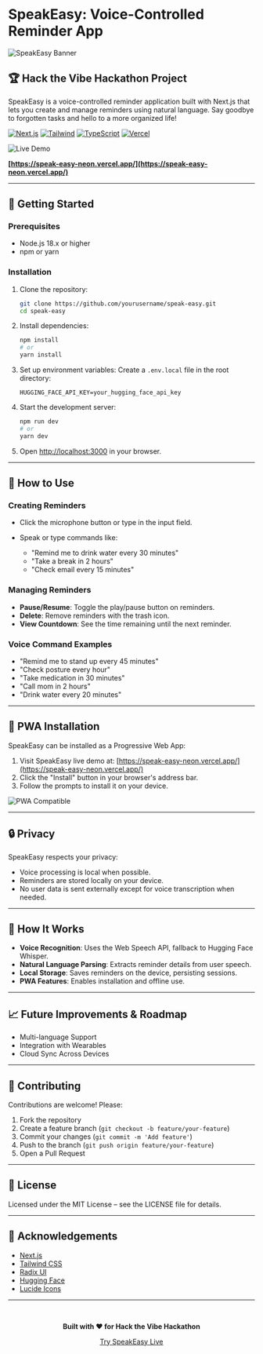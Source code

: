 # SpeakEasy: Voice-Controlled Reminder App

![SpeakEasy Banner](https://img.shields.io/badge/Hackathon-Hack%20the%20Vibe-blue?style=for-the-badge)

## 🏆 Hack the Vibe Hackathon Project

SpeakEasy is a voice-controlled reminder application built with Next.js that lets you create and manage reminders using natural language. Say goodbye to forgotten tasks and hello to a more organized life!

[![Next.js](https://img.shields.io/badge/Built%20with-Next.js-black?style=flat-square&logo=next.js)](https://nextjs.org/)
[![Tailwind](https://img.shields.io/badge/Styled%20with-Tailwind-38B2AC?style=flat-square&logo=tailwind-css)](https://tailwindcss.com/)
[![TypeScript](https://img.shields.io/badge/Written%20in-TypeScript-3178C6?style=flat-square&logo=typescript)](https://www.typescriptlang.org/)
[![Vercel](https://img.shields.io/badge/Deployed%20on-Vercel-000000?style=flat-square&logo=vercel)](https://vercel.com/)

![Live Demo](https://img.shields.io/badge/Live%20Demo-Available-success?style=for-the-badge)

**[https://speak-easy-neon.vercel.app/](https://speak-easy-neon.vercel.app/)**

---

## 🚀 Getting Started

### Prerequisites

* Node.js 18.x or higher
* npm or yarn

### Installation

1. Clone the repository:

   ```bash
   git clone https://github.com/yourusername/speak-easy.git
   cd speak-easy
   ```

2. Install dependencies:

   ```bash
   npm install
   # or
   yarn install
   ```

3. Set up environment variables:
   Create a `.env.local` file in the root directory:

   ```
   HUGGING_FACE_API_KEY=your_hugging_face_api_key
   ```

4. Start the development server:

   ```bash
   npm run dev
   # or
   yarn dev
   ```

5. Open [http://localhost:3000](http://localhost:3000) in your browser.

---

## 🎤 How to Use

### Creating Reminders

* Click the microphone button or type in the input field.
* Speak or type commands like:

  * "Remind me to drink water every 30 minutes"
  * "Take a break in 2 hours"
  * "Check email every 15 minutes"

### Managing Reminders

* **Pause/Resume**: Toggle the play/pause button on reminders.
* **Delete**: Remove reminders with the trash icon.
* **View Countdown**: See the time remaining until the next reminder.

### Voice Command Examples

* "Remind me to stand up every 45 minutes"
* "Check posture every hour"
* "Take medication in 30 minutes"
* "Call mom in 2 hours"
* "Drink water every 20 minutes"

---

## 📱 PWA Installation

SpeakEasy can be installed as a Progressive Web App:

1. Visit SpeakEasy live demo at: [https://speak-easy-neon.vercel.app/](https://speak-easy-neon.vercel.app/)
2. Click the "Install" button in your browser's address bar.
3. Follow the prompts to install it on your device.

![PWA Compatible](https://img.shields.io/badge/PWA-Compatible-5A0FC8?style=flat-square&logo=pwa)

---

## 🔒 Privacy

SpeakEasy respects your privacy:

* Voice processing is local when possible.
* Reminders are stored locally on your device.
* No user data is sent externally except for voice transcription when needed.

---

## 🧠 How It Works

* **Voice Recognition**: Uses the Web Speech API, fallback to Hugging Face Whisper.
* **Natural Language Parsing**: Extracts reminder details from user speech.
* **Local Storage**: Saves reminders on the device, persisting sessions.
* **PWA Features**: Enables installation and offline use.

---

## 📈 Future Improvements & Roadmap

* Multi-language Support
* Integration with Wearables
* Cloud Sync Across Devices

---

## 🤝 Contributing

Contributions are welcome! Please:

1. Fork the repository
2. Create a feature branch (`git checkout -b feature/your-feature`)
3. Commit your changes (`git commit -m 'Add feature'`)
4. Push to the branch (`git push origin feature/your-feature`)
5. Open a Pull Request

---

## 📄 License

Licensed under the MIT License – see the LICENSE file for details.

---

## 👏 Acknowledgements

* [Next.js](https://nextjs.org/)
* [Tailwind CSS](https://tailwindcss.com/)
* [Radix UI](https://www.radix-ui.com/)
* [Hugging Face](https://huggingface.co/)
* [Lucide Icons](https://lucide.dev/)

---

<div align="center">
  <br>
  <p>
    <strong>Built with ❤️ for Hack the Vibe Hackathon</strong>
  </p>
  <p>
    <a href="https://speak-easy-neon.vercel.app/">Try SpeakEasy Live</a>
  </p>
</div>
